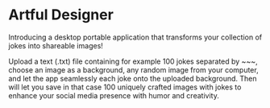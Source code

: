 # Artful Designer
Introducing a desktop portable application that transforms your collection of jokes into shareable images!

Upload a text (.txt) file containing for example 100 jokes separated by ~~~, choose an image as a background, any random image from your computer, and let the app seamlessly each joke onto the uploaded background. Then will let you save in that case 100 uniquely crafted images with jokes to enhance your social media presence with humor and creativity.
